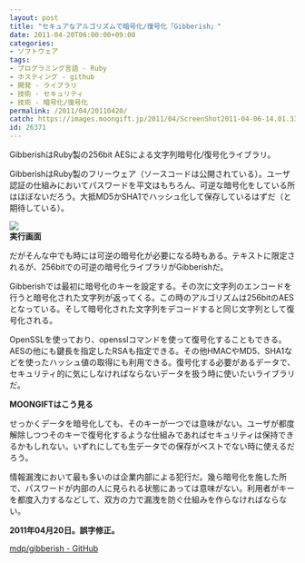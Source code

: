 ```yaml
---
layout: post
title: "セキュアなアルゴリズムで暗号化/復号化「Gibberish」"
date: 2011-04-20T06:00:00+09:00
categories:
- ソフトウェア
tags: 
- プログラミング言語 - Ruby
- ホスティング - github
- 開発 - ライブラリ
- 技術 - セキュリティ
- 技術 - 暗号化/復号化
permalink: /2011/04/20110420/
catch: https://images.moongift.jp/2011/04/ScreenShot2011-04-06-14.01.33_thumb.png
id: 26371
---
```

GibberishはRuby製の256bit AESによる文字列暗号化/復号化ライブラリ。

  

GibberishはRuby製のフリーウェア（ソースコードは公開されている）。ユーザ認証の仕組みにおいてパスワードを平文はもちろん、可逆な暗号化をしている所はほぼないだろう。大抵MD5かSHA1でハッシュ化して保存しているはずだ（と期待している）。

  

![](https://images.moongift.jp/2011/04/ScreenShot2011-04-06-14.01.33_thumb.png)  
**実行画面**

  

だがそんな中でも時には可逆の暗号化が必要になる時もある。テキストに限定されるが、256bitでの可逆の暗号化ライブラリがGibberishだ。

  
<!--more-->  

Gibberishでは最初に暗号化のキーを設定する。その次に文字列のエンコードを行うと暗号化された文字列が返ってくる。この時のアルゴリズムは256bitのAESとなっている。そして暗号化された文字列をデコードすると同じ文字列として復号化される。

  

OpenSSLを使っており、opensslコマンドを使って復号化することもできる。AESの他にも鍵長を指定したRSAも指定できる。その他HMACやMD5、SHA1などを使ったハッシュ値の取得にも利用できる。復号化する必要があるデータで、セキュリティ的に気にしなければならないデータを扱う時に使いたいライブラリだ。

  
  
  

**MOONGIFTはこう見る**

  

せっかくデータを暗号化しても、そのキーが一つでは意味がない。ユーザが都度解除しつつそのキーで復号化するような仕組みであればセキュリティは保持できるかもしれない。いずれにしても生データでの保存がベストでない時に使えるだろう。

  

情報漏洩において最も多いのは企業内部による犯行だ。幾ら暗号化を施した所で、パスワードが内部の人に見られる状態にあっては意味がない。利用者がキーを都度入力するなどして、双方の力で漏洩を防ぐ仕組みを作らなければならない。

  

**2011年04月20日。誤字修正。**

  

[mdp/gibberish - GitHub](https://github.com/mdp/gibberish)

